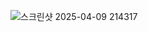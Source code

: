 ![스크린샷 2025-04-09 214317](https://github.com/user-attachments/assets/99b4ea8b-086a-41ce-a4cc-356361ea8f2e)
